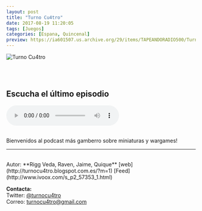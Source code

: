 ```yaml
---
layout: post
title: "Turno Cu4tro"
date: 2017-08-19 11:20:05
tags: [Juegos]
categories: [Espana, Quincenal]
preview: https://ia601507.us.archive.org/29/items/TAPEANDORADIO500/Turnocuatro300%20-%20Rigg%20Veda.jpeg
---
```


![Turno Cu4tro](https://ia801507.us.archive.org/29/items/TAPEANDORADIO500/Turnocuatro500%20-%20Rigg%20Veda.jpeg)

<br/>
<br/>

## Escucha el último episodio

<!--reproductor-feed=http://www.ivoox.com/podcast-turno-cu4tro_fg_f157353_filtro_1.xml-->
<!--reproductor-start-->
<audio id="audio" preload="auto" controls="" src="http://www.ivoox.com/turno-cu4tro-temporada-06-episodio-01_mf_21248125_feed_1.mp3"></audio>
<!--reproductor-end-->

<br/>  
Bienvenidos al podcast más gamberro sobre miniaturas y wargames!

_ _ _

<br>
Autor: **Rigg Veda, Raven, Jaime, Quique**  
[web](http://turnocu4tro.blogspot.com.es/?m=1)  
[Feed](http://www.ivoox.com/s_p2_57353_1.html)  


**Contacta:**  
Twitter: [@turnocu4tro](https://twitter.com/turnocu4tro)  
Correo: [turnocu4tro@gmail.com](mailto:turnocu4tro@gmail.com)  

